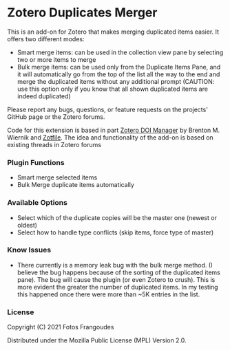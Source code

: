 # Zotero Duplicates Merger

This is an add-on for Zotero that makes merging duplicated items easier. It offers two different modes:
  - Smart merge items: can be used in the collection view pane by selecting two or more items to merge
  - Bulk merge items: can be used only from the Duplicate Items Pane, and it will automatically go from the top of the list all the way to the end and merge the duplicated items without any additional prompt (CAUTION: use this option only if you know that all shown duplicated items are indeed duplicated)

Please report any bugs, questions, or feature requests on the projects' GitHub page or the Zotero forums.

Code for this extension is based in part [Zotero DOI Manager](https://github.com/bwiernik/zotero-shortdoi) by Brenton M. Wiernik and [Zotfile](https://github.com/jlegewie/zotfile). The idea and functionality of the add-on is based on existing threads in Zotero forums

### Plugin Functions

  - Smart merge selected items  
  - Bulk Merge duplicate items automatically

### Available Options
  - Select which of the duplicate copies will be the master one (newest or oldest)  
  - Select how to handle type conflicts (skip items, force type of master)

### Know Issues
  - There currently is a memory leak bug with the bulk merge method. (I believe the bug happens because of the sorting of the duplicated items pane). The bug will cause the plugin (or even Zotero to crush). This is more evident the greater the number of duplicated items. In my testing this happened once there were more than ~5K entries in the list.

### License

Copyright (C) 2021 Fotos Frangoudes

Distributed under the Mozilla Public License (MPL) Version 2.0.

